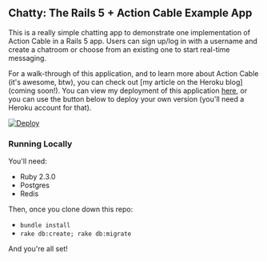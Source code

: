 ## Chatty: The Rails 5 + Action Cable Example App

This is a really simple chatting app to demonstrate one implementation of Action Cable in a Rails 5 app. Users can sign up/log in with a username and create a chatroom or choose from an existing one to start real-time messaging.

For a walk-through of this application, and to learn more about Action Cable (it's awesome, btw), you can check out [my article on the Heroku blog](coming soon!). You can view my deployment of this application [here](https://action-cable-example.herokuapp.com), or you can use the button below to deploy your own version (you'll need a Heroku account for that).

[![Deploy](https://www.herokucdn.com/deploy/button.svg)](https://heroku.com/deploy)

### Running Locally

You'll need:

* Ruby 2.3.0
* Postgres
* Redis

Then, once you clone down this repo:

* `bundle install`
* `rake db:create; rake db:migrate`

And you're all set!


